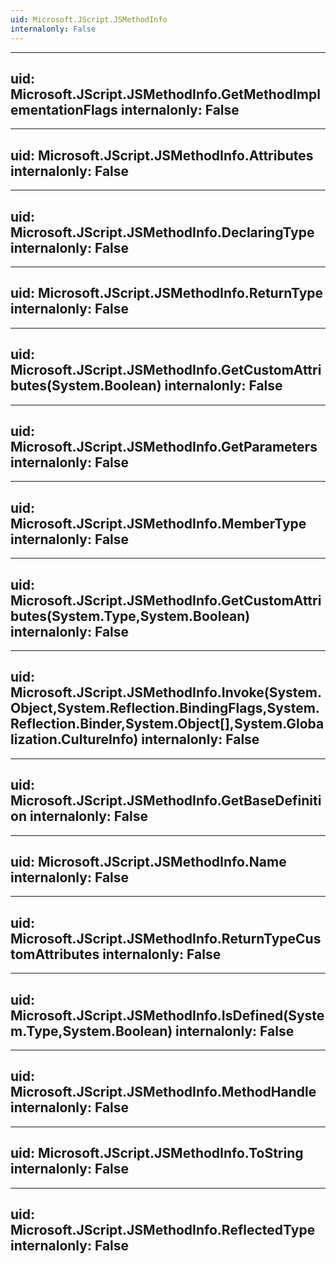 ```yaml
---
uid: Microsoft.JScript.JSMethodInfo
internalonly: False
---
```


---
uid: Microsoft.JScript.JSMethodInfo.GetMethodImplementationFlags
internalonly: False
---

---
uid: Microsoft.JScript.JSMethodInfo.Attributes
internalonly: False
---

---
uid: Microsoft.JScript.JSMethodInfo.DeclaringType
internalonly: False
---

---
uid: Microsoft.JScript.JSMethodInfo.ReturnType
internalonly: False
---

---
uid: Microsoft.JScript.JSMethodInfo.GetCustomAttributes(System.Boolean)
internalonly: False
---

---
uid: Microsoft.JScript.JSMethodInfo.GetParameters
internalonly: False
---

---
uid: Microsoft.JScript.JSMethodInfo.MemberType
internalonly: False
---

---
uid: Microsoft.JScript.JSMethodInfo.GetCustomAttributes(System.Type,System.Boolean)
internalonly: False
---

---
uid: Microsoft.JScript.JSMethodInfo.Invoke(System.Object,System.Reflection.BindingFlags,System.Reflection.Binder,System.Object[],System.Globalization.CultureInfo)
internalonly: False
---

---
uid: Microsoft.JScript.JSMethodInfo.GetBaseDefinition
internalonly: False
---

---
uid: Microsoft.JScript.JSMethodInfo.Name
internalonly: False
---

---
uid: Microsoft.JScript.JSMethodInfo.ReturnTypeCustomAttributes
internalonly: False
---

---
uid: Microsoft.JScript.JSMethodInfo.IsDefined(System.Type,System.Boolean)
internalonly: False
---

---
uid: Microsoft.JScript.JSMethodInfo.MethodHandle
internalonly: False
---

---
uid: Microsoft.JScript.JSMethodInfo.ToString
internalonly: False
---

---
uid: Microsoft.JScript.JSMethodInfo.ReflectedType
internalonly: False
---
